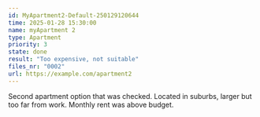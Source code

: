 ```yaml
---
id: MyApartment2-Default-250129120644
time: 2025-01-28 15:30:00
name: myApartment 2
type: Apartment
priority: 3
state: done
result: "Too expensive, not suitable"
files_nr: "0002"
url: https://example.com/apartment2
---
```


Second apartment option that was checked. Located in suburbs, larger but too far from work. Monthly rent was above budget.
